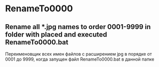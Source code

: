 # RenameTo0000
## Rename all *.jpg names to order 0001-9999 in folder with placed and executed RenameTo0000.bat
Переименовщик всех имен файлов с расширением jpg в порядке от 0001 до 9999, когда запущен файл RenameTo0000.bat в данной папке
